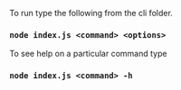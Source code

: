 To run type the following from the cli folder.

### `node index.js <command> <options>`

To see help on a particular command type

### `node index.js <command> -h`
